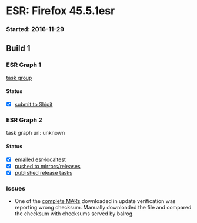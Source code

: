 # ESR: Firefox 45.5.1esr

### Started: 2016-11-29

## Build 1

### ESR Graph 1
[task group](https://tools.taskcluster.net/push-inspector/#/n0eDkovxQW27BSJIBJjA4g)

#### Status
- [x] [submit to Shipit](https://wiki.mozilla.org/Release:Release_Automation_on_Mercurial:Starting_a_Release#Submit_to_Ship_It)

### ESR Graph 2
task graph url: unknown

#### Status
- [x] [emailed esr-localtest](../how-tos/relpro.md#1-email-drivers-re-release-live-on-test-channel)
- [x] [pushed to mirrors/releases](../how-tos/relpro.md#2-push-to-releases-dir-mirrors)
- [x] [published release tasks](../how-tos/relpro.md#3-publish-release)

### Issues
- One of the [complete MARs](http://archive.mozilla.org/pub/firefox/candidates/45.5.1esr-candidates/build1/update/win64/ga-IE/firefox-45.5.1esr.complete.mar) downloaded in update verification was reporting wrong checksum. Manually downloaded the file and compared the checksum with checksums served by balrog.


